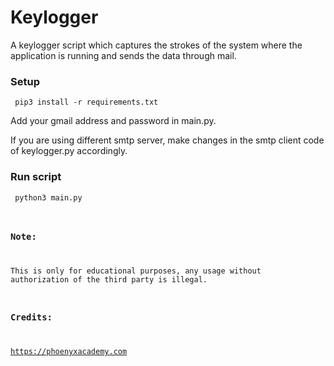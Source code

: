 # Keylogger

A keylogger script which captures the strokes of the system where the application is running and sends the data through mail.

### Setup
<code> pip3 install -r requirements.txt </code>

Add your gmail address and password in main.py.

If you are using different smtp server, make changes in the smtp client code of keylogger.py accordingly.

### Run script 
<code> python3 main.py
  
### Note: 
This is only for educational purposes, any usage without authorization of the third party is illegal.

### Credits:
https://phoenyxacademy.com
